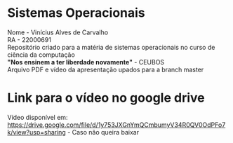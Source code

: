 # Sistemas Operacionais
Nome - Vinícius Alves de Carvalho \
RA - 22000691 \
Repositório criado para a matéria de sistemas operacionais no curso de ciência da computação \
**"Nos ensinem a ter liberdade novamente"** - CEUBOS \
Arquivo PDF e vídeo da apresentação upados para a branch master 
# Link para o vídeo no google drive
Vídeo disponível em: https://drive.google.com/file/d/1y753JXGnYmQCmbumyV34R0QV0OdPFo7k/view?usp=sharing - Caso não queira baixar 

